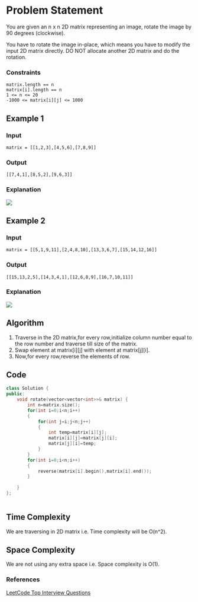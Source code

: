 # Problem Statement

You are given an n x n 2D matrix representing an image, rotate the image by 90 degrees (clockwise).

You have to rotate the image in-place, which means you have to modify the input 2D matrix directly. DO NOT allocate another 2D matrix and do the rotation.

 

### Constraints
```
matrix.length == n
matrix[i].length == n
1 <= n <= 20
-1000 <= matrix[i][j] <= 1000
```

## Example 1
### Input
```
matrix = [[1,2,3],[4,5,6],[7,8,9]]
```
### Output
```
[[7,4,1],[8,5,2],[9,6,3]]
```
### Explanation

<img src="https://github.com/ishrutik/winter-of-contributing/blob/DSA/DSA/1.1%20Arrays/5.%20Standard%20Problems/rotate%20images/image1.png">



## Example 2
### Input
```
matrix = [[5,1,9,11],[2,4,8,10],[13,3,6,7],[15,14,12,16]]
```
### Output
```
[[15,13,2,5],[14,3,4,1],[12,6,8,9],[16,7,10,11]]
```
### Explanation

<img src="https://github.com/ishrutik/winter-of-contributing/blob/DSA/DSA/1.1%20Arrays/5.%20Standard%20Problems/rotate%20images/image%202.png">

## Algorithm
1. Traverse in the 2D matrix,for every row,initialize column number equal to the row number and traverse till size of the matrix.
2. Swap element at matrix[i][j] with element at matrix[j][i].
3. Now,for every row,reverse the elements of row. 


## Code

```C++
class Solution {
public:
    void rotate(vector<vector<int>>& matrix) {
        int n=matrix.size();
        for(int i=0;i<n;i++)
        {
            for(int j=i;j<n;j++)
            {
                int temp=matrix[i][j];
                matrix[i][j]=matrix[j][i];
                matrix[j][i]=temp;
            }
        }
        for(int i=0;i<n;i++)
        {
            reverse(matrix[i].begin(),matrix[i].end());
        }
        
    }
};
    

```
## Time Complexity
We are traversing in 2D matrix i.e. Time complexity will be O(n^2).

## Space Complexity
We are not using any extra space i.e. Space complexity is O(1).

### References
[LeetCode Top Interview Questions](https://leetcode.com/explore/featured/card/top-interview-questions-easy/92/array/770/)
